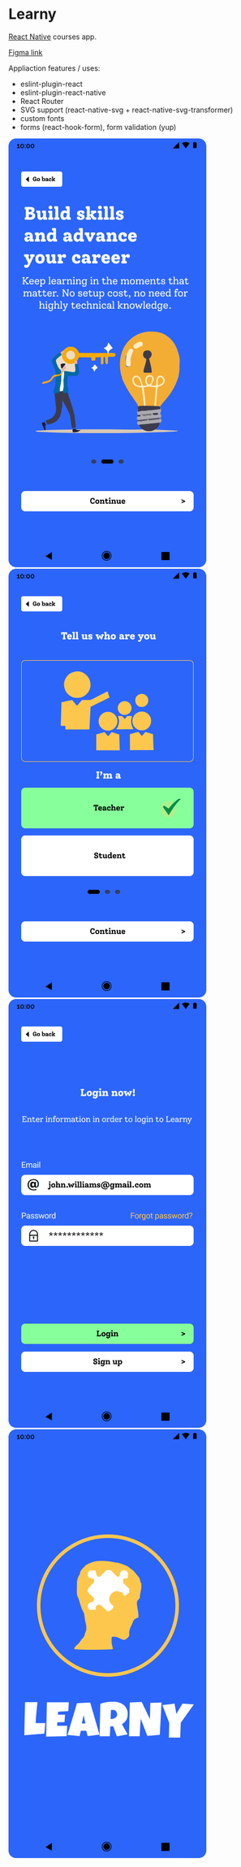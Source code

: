 # Learny

[React Native](https://reactnative.dev) courses app.

[Figma link](https://www.figma.com/file/tj3yGEXxXTFbcNWczlm5Du/Learny?t=4fX5eodTb2DbELhL-1)

Appliaction features / uses: 
- eslint-plugin-react
- eslint-plugin-react-native
- React Router
- SVG support (react-native-svg + react-native-svg-transformer)
- custom fonts
- forms (react-hook-form), form validation (yup)


![Screenshot](./images/onboarding2.png)
![Screenshot](./images/signup1.png)
![Screenshot](./images/login.png)
![Screenshot](./images/splash.png)



